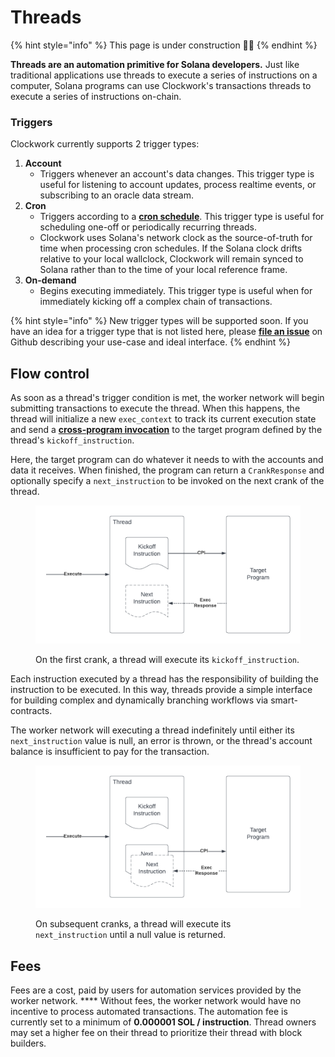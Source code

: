 # Threads

{% hint style="info" %}
This page is under construction 👷🏼
{% endhint %}

**Threads are an automation primitive for Solana developers.** Just like traditional applications use threads to execute a series of instructions on a computer, Solana programs can use Clockwork's transactions threads to execute a series of instructions on-chain.

### Triggers

Clockwork currently supports 2 trigger types:

1. **Account**
   * Triggers whenever an account's data changes. This trigger type is useful for listening to account updates, process realtime events, or subscribing to an oracle data stream.
2. **Cron**
   * Triggers according to a [**cron schedule**](https://en.wikipedia.org/wiki/Cron). This trigger type is useful for scheduling one-off or periodically recurring threads.
   * Clockwork uses Solana's network clock as the source-of-truth for time when processing cron schedules. If the Solana clock drifts relative to your local wallclock, Clockwork will remain synced to Solana rather than to the time of your local reference frame.
3. **On-demand** &#x20;
   * Begins executing immediately. This trigger type is useful when for immediately kicking off a complex chain of transactions.

{% hint style="info" %}
New trigger types will be supported soon. If you have an idea for a trigger type that is not listed here, please [**file an issue**](https://github.com/clockwork-xyz/clockwork/issues) on Github describing your use-case and ideal interface.
{% endhint %}

## Flow control

As soon as a thread's trigger condition is met, the worker network will begin submitting transactions to execute the thread. When this happens, the thread will initialize a new `exec_context` to track its current execution state and send a [**cross-program invocation**](https://docs.solana.com/developing/programming-model/calling-between-programs) to the target program defined by the thread's `kickoff_instruction`.

Here, the target program can do whatever it needs to with the accounts and data it receives. When finished, the program can return a `CrankResponse` and optionally specify a `next_instruction` to be invoked on the next crank of the thread.

<figure><img src="../.gitbook/assets/Blank document (19) (1).png" alt=""><figcaption><p>On the first crank, a thread will execute its <code>kickoff_instruction</code>.</p></figcaption></figure>

Each instruction executed by a thread has the responsibility of building the instruction to be executed. In this way, threads provide a simple interface for building complex and dynamically branching workflows via smart-contracts.

The worker network will executing a thread indefinitely until either its `next_instruction` value is null, an error is thrown, or the thread's account balance is insufficient to pay for the transaction.

<figure><img src="../.gitbook/assets/Blank document (20).png" alt=""><figcaption><p>On subsequent cranks, a thread will execute its <code>next_instruction</code> until a null value is returned.</p></figcaption></figure>

## Fees

Fees are a cost, paid by users for automation services provided by the worker network. **** Without fees, the worker network would have no incentive to process automated transactions. The automation fee is currently set to a minimum of **0.000001 SOL / instruction**. Thread owners may set a higher fee on their thread to prioritize their thread with block builders.&#x20;
